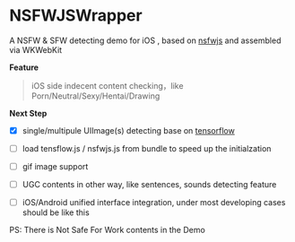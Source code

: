 # NSFWJSWrapper

A  NSFW & SFW detecting demo for iOS , based on [nsfwjs](https://github.com/infinitered/nsfwjs) and assembled via WKWebKit


**Feature**

> iOS side indecent content checking，like Porn/Neutral/Sexy/Hentai/Drawing


**Next Step**

* [X] single/multipule UIImage(s) detecting base on [tensorflow](https://baike.baidu.com/item/TensorFlow/18828108)
* [ ] load tensflow.js / nsfwjs.js from bundle to speed up the initialzation
* [ ] gif image support
* [ ] UGC contents in other way, like sentences, sounds  detecting feature
* [ ] iOS/Android unified interface integration, under most developing cases should be like this



PS: There is Not Safe For Work contents in the Demo
